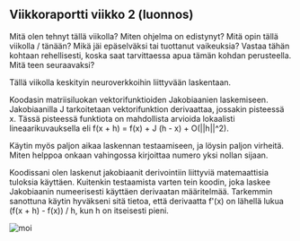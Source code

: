 
## Viikkoraportti viikko 2 (luonnos)

Mitä olen tehnyt tällä viikolla?
Miten ohjelma on edistynyt?
Mitä opin tällä viikolla / tänään?
Mikä jäi epäselväksi tai tuottanut vaikeuksia? Vastaa tähän kohtaan rehellisesti, koska saat tarvittaessa apua tämän kohdan perusteella.
Mitä teen seuraavaksi?

Tällä viikolla keskityin neuroverkkoihin liittyvään laskentaan.

Koodasin matriisiluokan vektorifunktioiden Jakobiaanien laskemiseen. Jakobiaanilla J tarkoitetaan vektorifunktion derivaattaa, jossakin pisteessä x. Tässä pisteessä funktiota on mahdollista arvioida lokaalisti lineaarikuvauksella eli f(x + h) = f(x) + J (h - x) + O(||h||^2).

Käytin myös paljon aikaa laskennan testaamiseen, ja löysin paljon virheitä. Miten helppoa onkaan vahingossa kirjoittaa numero yksi nollan sijaan. 

Koodissani olen laskenut jakobiaanit derivointiin liittyviä matemaattisia tuloksia käyttäen. Kuitenkin testaamista varten tein koodin, joka laskee Jakobiaanin numeerisesti käyttäen derivaatan määritelmää.
Tarkemmin sanottuna käytin hyväkseni sitä tietoa, että derivaatta f'(x) on lähellä lukua (f(x + h) - f(x)) / h, kun h on itseisesti pieni.

![moi](https://latex.codecogs.com/gif.latex?x^2+1)

[](https://latex.codecogs.com/pdf.latex?\sum_{k}^{10})
